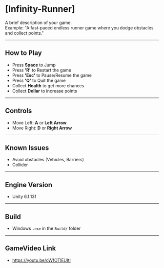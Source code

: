 # [Infinity-Runner]

A brief description of your game.  
Example: "A fast-paced endless runner game where you dodge obstacles and collect points."

---

## How to Play
- Press **Space** to Jump  
- Press **'R'** to Restart the game  
- Press **'Esc'** to Pause/Resume the game  
- Press **'Q'** to Quit the game  
- Collect **Health** to get more chances  
- Collect **Dollar** to increase points  

---

## Controls
- Move Left: **A** or **Left Arrow**  
- Move Right: **D** or **Right Arrow**  

---

## Known Issues
- Avoid obstacles (Vehicles, Barriers)  
- Collider

---

## Engine Version
- Unity 6.1.13f

---

## Build
- Windows `.exe`  in the `Build/` folder  
  
---
## GameVideo Link
- https://youtu.be/oWfOTlEUItI
  
